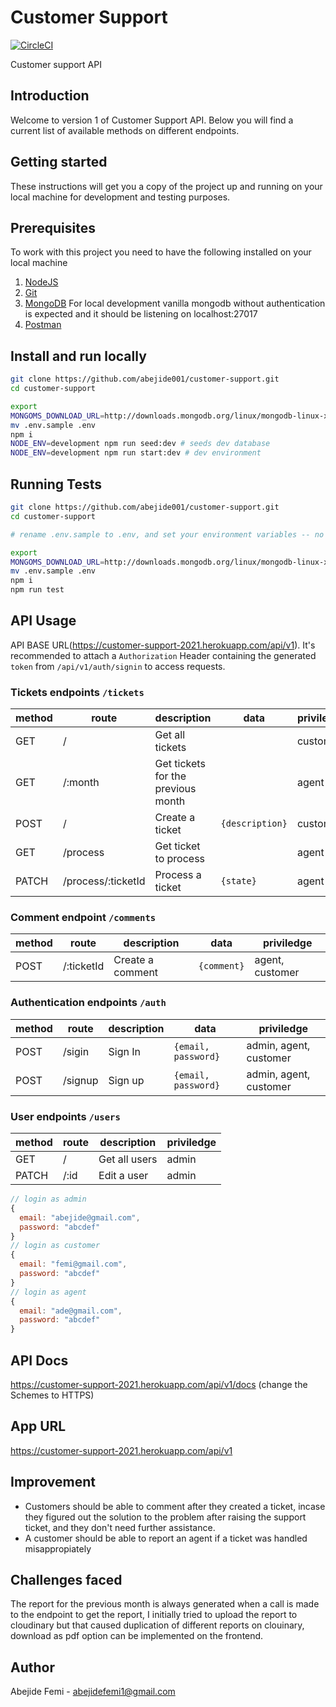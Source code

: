 # Customer Support

[![CircleCI](https://circleci.com/gh/abejide001/customer-support.svg?style=svg)](https://app.circleci.com/pipelines/github/abejide001/customer-support/54a914c3-105e-4010-bbb6-281cfcfb8451)

Customer support API

## Introduction

Welcome to version 1 of Customer Support API. Below you will find a current list of available methods on different endpoints.

## Getting started

These instructions will get you a copy of the project up and running on your local machine for development and testing purposes.

## Prerequisites

To work with this project you need to have the following installed on your local machine

1. [NodeJS](https://nodejs.org)
2. [Git](https://git-scm.com/downloads)
3. [MongoDB](https://docs.mongodb.com/manual/installation/) For local development vanilla mongodb without authentication is expected and it should be listening on localhost:27017
4. [Postman](https://www.postman.com/downloads/)

## Install and run locally

```bash
git clone https://github.com/abejide001/customer-support.git
cd customer-support

export
MONGOMS_DOWNLOAD_URL=http://downloads.mongodb.org/linux/mongodb-linux-x86_64-debian10-latest.tgz
mv .env.sample .env
npm i
NODE_ENV=development npm run seed:dev # seeds dev database
NODE_ENV=development npm run start:dev # dev environment
```

## Running Tests

```bash
git clone https://github.com/abejide001/customer-support.git
cd customer-support

# rename .env.sample to .env, and set your environment variables -- no username&password for local database

export
MONGOMS_DOWNLOAD_URL=http://downloads.mongodb.org/linux/mongodb-linux-x86_64-debian10-latest.tgz
mv .env.sample .env
npm i
npm run test
```

## API Usage

API BASE URL(<https://customer-support-2021.herokuapp.com/api/v1>). It's recommended to attach a `Authorization` Header containing the generated `token` from `/api/v1/auth/signin` to access requests.

### Tickets endpoints `/tickets`

| method | route              | description                        | data            | priviledge |
|--------|--------------------|------------------------------------|-----------------|------------|
| GET    | /                  | Get all tickets                    |                 | customer   |
| GET    | /:month            | Get tickets for the previous month |                 | agent      |
| POST   | /                  | Create a ticket                    | `{description}` | customer   |
| GET    | /process           | Get ticket to process              |                 | agent      |
| PATCH  | /process/:ticketId | Process a ticket                   | `{state}`       | agent      |

### Comment endpoint `/comments`

| method | route      | description      | data        | priviledge      |
|--------|------------|------------------|-------------|-----------------|
| POST   | /:ticketId | Create a comment | `{comment}` | agent, customer |

### Authentication endpoints `/auth`

| method | route   | description | data                | priviledge             |
|--------|---------|-------------|---------------------|------------------------|
| POST   | /sigin  | Sign In     | `{email, password}` | admin, agent, customer |
| POST   | /signup | Sign up     | `{email, password}` | admin, agent, customer |

### User endpoints `/users`

| method | route | description   | priviledge |
|--------|-------|---------------|------------|
| GET    | /     | Get all users | admin      |
| PATCH  | /:id  | Edit a user   | admin      |

```javascript
// login as admin
{
  email: "abejide@gmail.com",
  password: "abcdef"
}
// login as customer
{
  email: "femi@gmail.com",
  password: "abcdef"
}
// login as agent
{
  email: "ade@gmail.com",
  password: "abcdef"
}
```

## API Docs

<https://customer-support-2021.herokuapp.com/api/v1/docs> (change the Schemes to HTTPS)

## App URL

<https://customer-support-2021.herokuapp.com/api/v1>

## Improvement

- Customers should be able to comment after they created a ticket, incase they figured out the solution to the problem after raising the support ticket, and they don't need further assistance.
- A customer should be able to report an agent if a ticket was handled misappropiately

## Challenges faced

The report for the previous month is always generated when a call is made to the endpoint to get the report, I initially tried to upload the report to cloudinary but that caused duplication of different reports on clouinary, download as pdf option can be implemented on the frontend.

## Author

Abejide Femi - abejidefemi1@gmail.com
